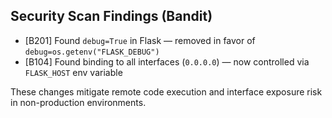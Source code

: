 ## Security Scan Findings (Bandit)

- [B201] Found `debug=True` in Flask — removed in favor of `debug=os.getenv("FLASK_DEBUG")`
- [B104] Found binding to all interfaces (`0.0.0.0`) — now controlled via `FLASK_HOST` env variable

These changes mitigate remote code execution and interface exposure risk in non-production environments.
